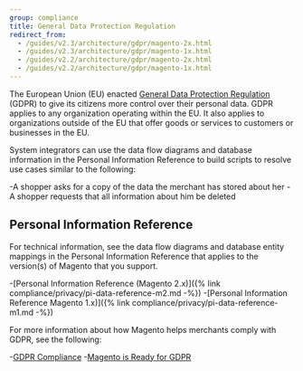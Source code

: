 ```yaml
---
group: compliance
title: General Data Protection Regulation
redirect_from:
  - /guides/v2.3/architecture/gdpr/magento-2x.html
  - /guides/v2.3/architecture/gdpr/magento-1x.html
  - /guides/v2.2/architecture/gdpr/magento-2x.html
  - /guides/v2.2/architecture/gdpr/magento-1x.html
---
```


The European Union (EU) enacted [General Data Protection Regulation](https://ec.europa.eu/info/law/law-topic/data-protection_en) (GDPR) to give its citizens more control over their personal data. GDPR applies to any organization operating within the EU. It also applies to organizations outside of the EU that offer goods or services to customers or businesses in the EU.

System integrators can use the data flow diagrams and database information in the Personal Information Reference to build scripts to resolve use cases similar to the following:

-A shopper asks for a copy of the data the merchant has stored about her
-A shopper requests that all information about him be deleted

## Personal Information Reference

For technical information, see the data flow diagrams and database entity mappings in the Personal Information Reference that applies to the version(s) of Magento that you support.

-[Personal Information Reference (Magento 2.x)]({% link compliance/privacy/pi-data-reference-m2.md -%})
-[Personal Information Reference Magento 1.x)]({% link compliance/privacy/pi-data-reference-m1.md -%})

For more information about how Magento helps merchants comply with GDPR, see the following:

-[GDPR Compliance](https://docs.magento.com/m2/ee/user_guide/stores/compliance-gdpr.html)
-[Magento is Ready for GDPR](https://magento.com/gdpr)
